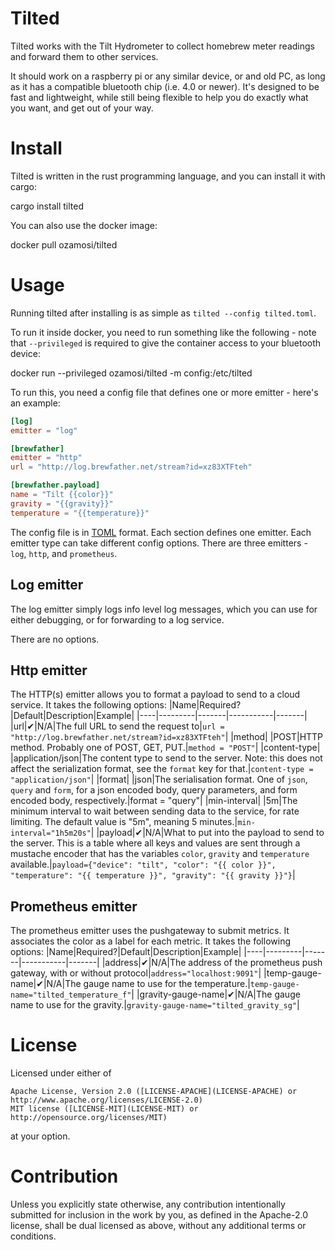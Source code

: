 # Tilted

Tilted works with the Tilt Hydrometer to collect homebrew meter
readings and forward them to other services.

It should work on a raspberry pi or any similar device, or and old PC,
as long as it has a compatible bluetooth chip (i.e. 4.0 or
newer). It's designed to be fast and lightweight, while still being
flexible to help you do exactly what you want, and get out of your
way.

# Install
Tilted is written in the rust programming language, and you can install it with cargo:

 cargo install tilted

You can also use the docker image:

 docker pull ozamosi/tilted

# Usage
Running tilted after installing is as simple as `tilted --config
tilted.toml`.

To run it inside docker, you need to run something like the
following - note that `--privileged` is required to give the container
access to your bluetooth device:

 docker run --privileged ozamosi/tilted -m config:/etc/tilted

To run this, you need a config file that defines one or more emitter -
here's an example:
```toml
[log]
emitter = "log"

[brewfather]
emitter = "http"
url = "http://log.brewfather.net/stream?id=xz83XTFteh"

[brewfather.payload]
name = "Tilt {{color}}"
gravity = "{{gravity}}"
temperature = "{{temperature}}"
```

The config file is in [TOML](https://toml.io) format. Each section
defines one emitter. Each emitter type can take different config
options. There are three emitters - `log`, `http`, and `prometheus`.

## Log emitter
The log emitter simply logs info level log messages, which you can use
for either debugging, or for forwarding to a log service.

There are no options.

## Http emitter
The HTTP(s) emitter allows you to format a payload to send to a cloud
service. It takes the following options:
|Name|Required?|Default|Description|Example|
|----|---------|-------|-----------|-------|
|url|✔|N/A|The full URL to send the request to|`url = "http://log.brewfather.net/stream?id=xz83XTFteh"`|
|method| |POST|HTTP method. Probably one of POST, GET, PUT.|`method = "POST"`|
|content-type| |application/json|The content type to send to the server. Note: this does not affect the serialization format, see the `format` key for that.|`content-type = "application/json"`|
|format| |json|The serialisation format. One of `json`, `query` and `form`, for a json encoded body, query parameters, and form encoded body, respectively.|format = "query"|
|min-interval| |5m|The minimum interval to wait between sending data to the service, for rate limiting. The default value is "5m", meaning 5 minutes.|`min-interval="1h5m20s"`|
|payload|✔|N/A|What to put into the payload to send to the server. This is a table where all keys and values are sent through a mustache encoder that has the variables `color`, `gravity` and `temperature` available.|`payload={"device": "tilt", "color": "{{ color }}", "temperature": "{{ temperature }}", "gravity": "{{ gravity }}"}`|

## Prometheus emitter
The prometheus emitter uses the pushgateway to submit metrics. It
associates the color as a label for each metric. It takes the
following options:
|Name|Required?|Default|Description|Example|
|----|---------|-------|-----------|-------|
|address|✔|N/A|The address of the prometheus push gateway, with or without protocol|`address="localhost:9091"`|
|temp-gauge-name|✔|N/A|The gauge name to use for the temperature.|`temp-gauge-name="tilted_temperature_f"`|
|gravity-gauge-name|✔|N/A|The gauge name to use for the gravity.|`gravity-gauge-name="tilted_gravity_sg"`|

# License
Licensed under either of

    Apache License, Version 2.0 ([LICENSE-APACHE](LICENSE-APACHE) or http://www.apache.org/licenses/LICENSE-2.0)
    MIT license ([LICENSE-MIT](LICENSE-MIT) or http://opensource.org/licenses/MIT)

at your option.

# Contribution
Unless you explicitly state otherwise, any contribution intentionally submitted for inclusion in the work by you, as defined in the Apache-2.0 license, shall be dual licensed as above, without any additional terms or conditions.
